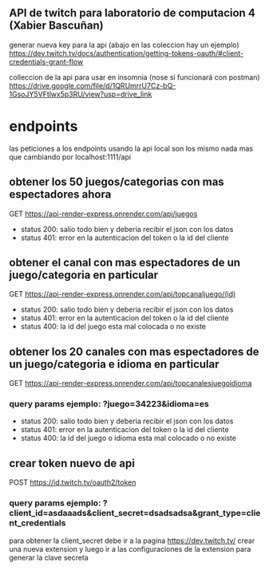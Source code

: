 ## API de twitch para laboratorio de computacion 4 (Xabier Bascuñan)

generar nueva key para la api (abajo en las coleccion hay un ejemplo)
https://dev.twitch.tv/docs/authentication/getting-tokens-oauth/#client-credentials-grant-flow

colleccion de la api para usar en insomnia (nose si funcionará con postman)
https://drive.google.com/file/d/1QRUmrrU7Cz-bQ-1GsoJY5VFtlwx5p3RU/view?usp=drive_link


# endpoints
las peticiones a los endpoints usando la api local son los mismo nada mas que cambiando por localhost:1111/api

## obtener los 50 juegos/categorias con mas espectadores ahora
GET https://api-render-express.onrender.com/api/juegos
 - status 200: salio todo bien y deberia recibir el json con los datos
 - status 401: error en la autenticacion del token o la id del cliente


## obtener el canal con mas espectadores de un juego/categoria en particular
GET https://api-render-express.onrender.com/api/topcanaljuego/(id)
 - status 200: salio todo bien y deberia recibir el json con los datos
 - status 401: error en la autenticacion del token o la id del cliente
 - status 400: la id del juego esta mal colocada o no existe


## obtener los 20 canales con mas espectadores de un juego/categoria e idioma en particular
GET https://api-render-express.onrender.com/api/topcanalesjuegoidioma
### query params ejemplo: ?juego=34223&idioma=es
 - status 200: salio todo bien y deberia recibir el json con los datos
 - status 401: error en la autenticacion del token o la id del cliente
 - status 400: la id del juego o idioma esta mal colocado o no existe


## crear token nuevo de api
POST https://id.twitch.tv/oauth2/token
### query params ejemplo: ?client_id=asdaaads&client_secret=dsadsadsa&grant_type=client_credentials


para obtener la client_secret debe ir a la pagina https://dev.twitch.tv/ crear una nueva extension y luego ir a las configuraciones de la extension para generar la clave secreta
